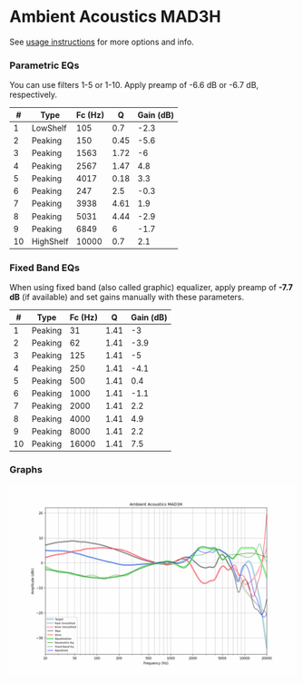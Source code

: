# Ambient Acoustics MAD3H
See [usage instructions](https://github.com/jaakkopasanen/AutoEq#usage) for more options and info.

### Parametric EQs
You can use filters 1-5 or 1-10. Apply preamp of -6.6 dB or -6.7 dB, respectively.

|   # | Type      |   Fc (Hz) |    Q |   Gain (dB) |
|-----|-----------|-----------|------|-------------|
|   1 | LowShelf  |       105 | 0.7  |        -2.3 |
|   2 | Peaking   |       150 | 0.45 |        -5.6 |
|   3 | Peaking   |      1563 | 1.72 |        -6   |
|   4 | Peaking   |      2567 | 1.47 |         4.8 |
|   5 | Peaking   |      4017 | 0.18 |         3.3 |
|   6 | Peaking   |       247 | 2.5  |        -0.3 |
|   7 | Peaking   |      3938 | 4.61 |         1.9 |
|   8 | Peaking   |      5031 | 4.44 |        -2.9 |
|   9 | Peaking   |      6849 | 6    |        -1.7 |
|  10 | HighShelf |     10000 | 0.7  |         2.1 |

### Fixed Band EQs
When using fixed band (also called graphic) equalizer, apply preamp of **-7.7 dB** (if available) and set gains manually with these parameters.

|   # | Type    |   Fc (Hz) |    Q |   Gain (dB) |
|-----|---------|-----------|------|-------------|
|   1 | Peaking |        31 | 1.41 |        -3   |
|   2 | Peaking |        62 | 1.41 |        -3.9 |
|   3 | Peaking |       125 | 1.41 |        -5   |
|   4 | Peaking |       250 | 1.41 |        -4.1 |
|   5 | Peaking |       500 | 1.41 |         0.4 |
|   6 | Peaking |      1000 | 1.41 |        -1.1 |
|   7 | Peaking |      2000 | 1.41 |         2.2 |
|   8 | Peaking |      4000 | 1.41 |         4.9 |
|   9 | Peaking |      8000 | 1.41 |         2.2 |
|  10 | Peaking |     16000 | 1.41 |         7.5 |

### Graphs
![](./Ambient%20Acoustics%20MAD3H.png)
